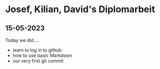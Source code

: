 # Josef, Kilian, David's Diplomarbeit

## 15-05-2023

Today we did....

- learn to log in to github
- how to use basic Markdown
- our very first git commit
